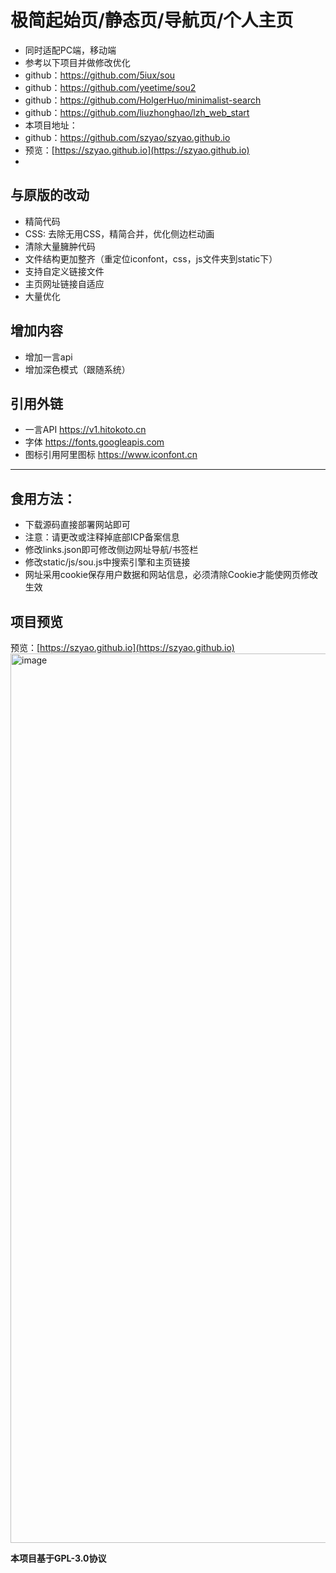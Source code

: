 # 极简起始页/静态页/导航页/个人主页
 - 同时适配PC端，移动端
 - 参考以下项目并做修改优化
 - github：https://github.com/5iux/sou
 - github：https://github.com/yeetime/sou2
 - github：https://github.com/HolgerHuo/minimalist-search
 - github：https://github.com/liuzhonghao/lzh_web_start
 - 本项目地址： 
  - github：https://github.com/szyao/szyao.github.io
  - 预览：[https://szyao.github.io](https://szyao.github.io)
 - 


## 与原版的改动

- 精简代码
- CSS: 去除无用CSS，精简合并，优化侧边栏动画
- 清除大量臃肿代码
- 文件结构更加整齐（重定位iconfont，css，js文件夹到static下）
- 支持自定义链接文件
- 主页网址链接自适应
- 大量优化

## 增加内容

- 增加一言api
- 增加深色模式（跟随系统）


## 引用外链
 - 一言API https://v1.hitokoto.cn
 - 字体 https://fonts.googleapis.com
 - 图标引用阿里图标 https://www.iconfont.cn
------

## 食用方法：
 - 下载源码直接部署网站即可
 - 注意：请更改或注释掉底部ICP备案信息
 - 修改links.json即可修改侧边网址导航/书签栏
 - 修改static/js/sou.js中搜索引擎和主页链接
 - 网址采用cookie保存用户数据和网站信息，必须清除Cookie才能使网页修改生效
## 项目预览
预览：[https://szyao.github.io](https://szyao.github.io)
<img width="1423" alt="image" src="https://user-images.githubusercontent.com/45680714/161374630-92368305-11a6-472f-ba21-d7104a23c038.png">

**本项目基于GPL-3.0协议**
